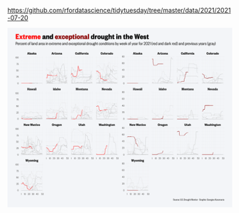 https://github.com/rfordatascience/tidytuesday/tree/master/data/2021/2021-07-20

![](plots/drought.png)
